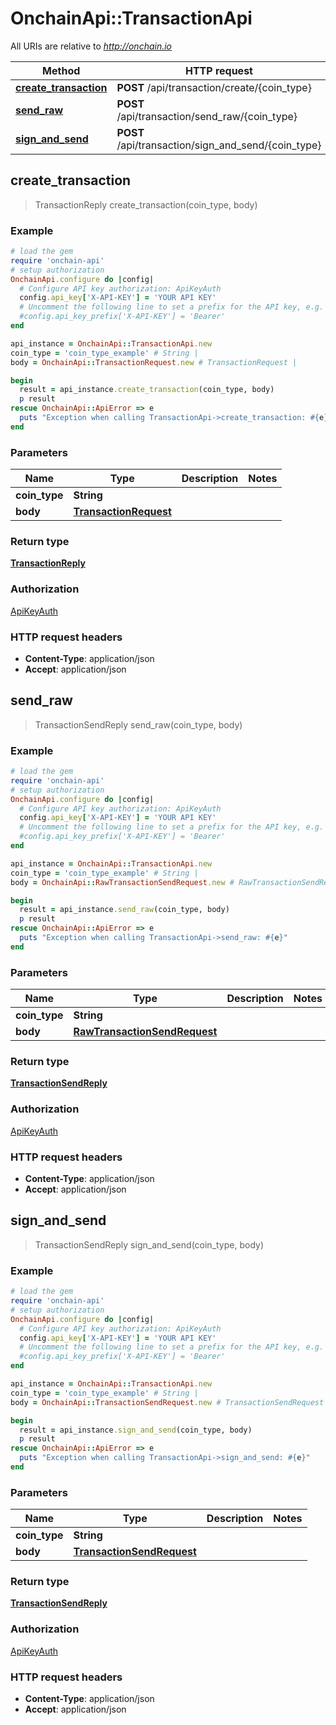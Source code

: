 # OnchainApi::TransactionApi

All URIs are relative to *http://onchain.io*

Method | HTTP request | Description
------------- | ------------- | -------------
[**create_transaction**](TransactionApi.md#create_transaction) | **POST** /api/transaction/create/{coin_type} | 
[**send_raw**](TransactionApi.md#send_raw) | **POST** /api/transaction/send_raw/{coin_type} | 
[**sign_and_send**](TransactionApi.md#sign_and_send) | **POST** /api/transaction/sign_and_send/{coin_type} | 



## create_transaction

> TransactionReply create_transaction(coin_type, body)



### Example

```ruby
# load the gem
require 'onchain-api'
# setup authorization
OnchainApi.configure do |config|
  # Configure API key authorization: ApiKeyAuth
  config.api_key['X-API-KEY'] = 'YOUR API KEY'
  # Uncomment the following line to set a prefix for the API key, e.g. 'Bearer' (defaults to nil)
  #config.api_key_prefix['X-API-KEY'] = 'Bearer'
end

api_instance = OnchainApi::TransactionApi.new
coin_type = 'coin_type_example' # String | 
body = OnchainApi::TransactionRequest.new # TransactionRequest | 

begin
  result = api_instance.create_transaction(coin_type, body)
  p result
rescue OnchainApi::ApiError => e
  puts "Exception when calling TransactionApi->create_transaction: #{e}"
end
```

### Parameters


Name | Type | Description  | Notes
------------- | ------------- | ------------- | -------------
 **coin_type** | **String**|  | 
 **body** | [**TransactionRequest**](TransactionRequest.md)|  | 

### Return type

[**TransactionReply**](TransactionReply.md)

### Authorization

[ApiKeyAuth](../README.md#ApiKeyAuth)

### HTTP request headers

- **Content-Type**: application/json
- **Accept**: application/json


## send_raw

> TransactionSendReply send_raw(coin_type, body)



### Example

```ruby
# load the gem
require 'onchain-api'
# setup authorization
OnchainApi.configure do |config|
  # Configure API key authorization: ApiKeyAuth
  config.api_key['X-API-KEY'] = 'YOUR API KEY'
  # Uncomment the following line to set a prefix for the API key, e.g. 'Bearer' (defaults to nil)
  #config.api_key_prefix['X-API-KEY'] = 'Bearer'
end

api_instance = OnchainApi::TransactionApi.new
coin_type = 'coin_type_example' # String | 
body = OnchainApi::RawTransactionSendRequest.new # RawTransactionSendRequest | 

begin
  result = api_instance.send_raw(coin_type, body)
  p result
rescue OnchainApi::ApiError => e
  puts "Exception when calling TransactionApi->send_raw: #{e}"
end
```

### Parameters


Name | Type | Description  | Notes
------------- | ------------- | ------------- | -------------
 **coin_type** | **String**|  | 
 **body** | [**RawTransactionSendRequest**](RawTransactionSendRequest.md)|  | 

### Return type

[**TransactionSendReply**](TransactionSendReply.md)

### Authorization

[ApiKeyAuth](../README.md#ApiKeyAuth)

### HTTP request headers

- **Content-Type**: application/json
- **Accept**: application/json


## sign_and_send

> TransactionSendReply sign_and_send(coin_type, body)



### Example

```ruby
# load the gem
require 'onchain-api'
# setup authorization
OnchainApi.configure do |config|
  # Configure API key authorization: ApiKeyAuth
  config.api_key['X-API-KEY'] = 'YOUR API KEY'
  # Uncomment the following line to set a prefix for the API key, e.g. 'Bearer' (defaults to nil)
  #config.api_key_prefix['X-API-KEY'] = 'Bearer'
end

api_instance = OnchainApi::TransactionApi.new
coin_type = 'coin_type_example' # String | 
body = OnchainApi::TransactionSendRequest.new # TransactionSendRequest | 

begin
  result = api_instance.sign_and_send(coin_type, body)
  p result
rescue OnchainApi::ApiError => e
  puts "Exception when calling TransactionApi->sign_and_send: #{e}"
end
```

### Parameters


Name | Type | Description  | Notes
------------- | ------------- | ------------- | -------------
 **coin_type** | **String**|  | 
 **body** | [**TransactionSendRequest**](TransactionSendRequest.md)|  | 

### Return type

[**TransactionSendReply**](TransactionSendReply.md)

### Authorization

[ApiKeyAuth](../README.md#ApiKeyAuth)

### HTTP request headers

- **Content-Type**: application/json
- **Accept**: application/json

